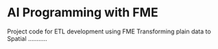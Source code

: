 # AI Programming with FME

Project code for ETL development using FME
Transforming plain data to Spatial ...........